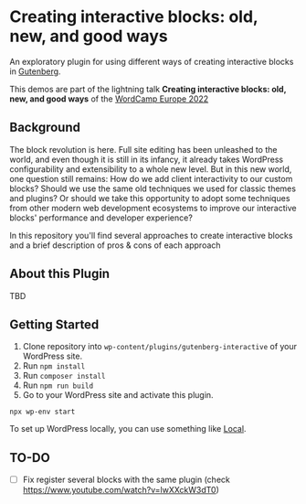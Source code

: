 # Creating interactive blocks: old, new, and good ways

An exploratory plugin for using different ways of creating interactive blocks in [Gutenberg](https://github.com/WordPress/gutenberg).

This demos are part of the lightning talk **Creating interactive blocks: old, new, and good ways** of the [WordCamp Europe 2022](https://europe.wordcamp.org/2022/) 

## Background

The block revolution is here. Full site editing has been unleashed to the world, and even though it is still in its infancy, it already takes WordPress configurability and extensibility to a whole new level. But in this new world, one question still remains: How do we add client interactivity to our custom blocks? Should we use the same old techniques we used for classic themes and plugins? Or should we take this opportunity to adopt some techniques from other modern web development ecosystems to improve our interactive blocks' performance and developer experience? 

In this repository you'll find several approaches to create interactive blocks and a brief description of pros & cons of each approach

## About this Plugin

TBD

## Getting Started

1. Clone repository into `wp-content/plugins/gutenberg-interactive` of your WordPress site.
2. Run `npm install`
3. Run `composer install`
4. Run `npm run build`
5. Go to your WordPress site and activate this plugin.

```
npx wp-env start
```

To set up WordPress locally, you can use something like [Local](https://localwp.com/).

## TO-DO

- [ ] Fix register several blocks with the same plugin (check https://www.youtube.com/watch?v=lwXXckW3dT0)

